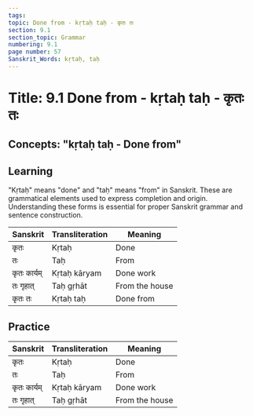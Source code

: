 ```yaml
---
tags:
topic: Done from - kṛtaḥ taḥ - कृतः तः
section: 9.1
section_topic: Grammar
numbering: 9.1
page number: 57
Sanskrit_Words: kṛtaḥ, taḥ
---
```

# Title: 9.1 Done from - kṛtaḥ taḥ - कृतः तः
## Concepts: "kṛtaḥ taḥ - Done from"

## Learning
"Kṛtaḥ" means "done" and "taḥ" means "from" in Sanskrit. These are grammatical elements used to express completion and origin. Understanding these forms is essential for proper Sanskrit grammar and sentence construction.

| Sanskrit           | Transliteration      | Meaning                          |
| ------------------ | -------------------- | -------------------------------- |
| कृतः               | Kṛtaḥ                | Done                             |
| तः                | Taḥ                  | From                             |
| कृतः कार्यम्       | Kṛtaḥ kāryam         | Done work                        |
| तः गृहात्          | Taḥ gṛhāt            | From the house                   |
| कृतः तः            | Kṛtaḥ taḥ            | Done from                        |

## Practice
| Sanskrit           | Transliteration      | Meaning                          |
| ------------------ | -------------------- | -------------------------------- |
| कृतः               | Kṛtaḥ                | Done                             |
| तः                | Taḥ                  | From                             |
| कृतः कार्यम्       | Kṛtaḥ kāryam         | Done work                        |
| तः गृहात्          | Taḥ gṛhāt            | From the house                   |
